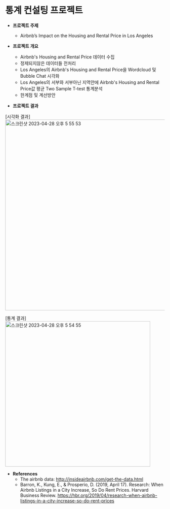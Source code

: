 # 통계 컨설팅 프로젝트

- **프로젝트 주제**
  - Airbnb’s Impact on the Housing and Rental Price in Los Angeles

- **프로젝트 개요**
  - Airbnb's Housing and Rental Price 데이터 수집
  - 정제되지않은 데이터들 전처리
  - Los Angeles의 Airbnb's Housing and Rental Price을 Wordcloud 및 Bubble Chat 시각화
  - Los Angeles의 서부와 서부아닌 지역안에 Airbnb's Housing and Rental Price값 평균 Two Sample T-test 통계분석
  - 한계점 및 계선방안

- **프로젝트 결과**  

[시각화 결과]  
<img width="601" alt="스크린샷 2023-04-28 오후 5 55 53" src="https://user-images.githubusercontent.com/101457515/235103019-fb5fe17f-edef-4da2-bdf6-dffa735126a0.png">

[통계 결과]  
<img width="458" alt="스크린샷 2023-04-28 오후 5 54 55" src="https://user-images.githubusercontent.com/101457515/235102794-76938d33-80b8-4704-aa3b-6e77e2944d0a.png">

- **References**
  - The airbnb data: http://insideairbnb.com/get-the-data.html
  - Barron, K., Kung, E., & Prosperio, D. (2019, April 17). Research: When Airbnb Listings in a City Increase, So Do Rent Prices. Harvard Business            Review. https://hbr.org/2019/04/research-when-airbnb-listings-in-a-city-increase-so-do-rent-prices
     
<br><br>
